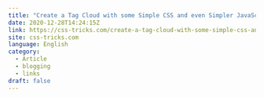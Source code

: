 ```yaml
---
title: "Create a Tag Cloud with some Simple CSS and even Simpler JavaScript"
date: 2020-12-28T14:24:15Z
link: https://css-tricks.com/create-a-tag-cloud-with-some-simple-css-and-even-simpler-javascript/?utm_medium=RSS&utm_source=news.12bit.vn
site: css-tricks.com
language: English
category:
  - Article
  - blogging
  - links
draft: false
---
```

